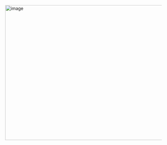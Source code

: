 <img width="535" height="435" alt="image" src="https://github.com/user-attachments/assets/704a35fb-76d9-4f3c-aa5a-90aca456163a" />


